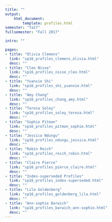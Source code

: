 ```yaml
---
title: ""
output:
    html_document:
        template: profiles.html
semester: "fa17"
fullsemester: "Fall 2017"

intro: ""

pages:
- title: "Olivia Clemens"
  link: "sp16_profiles_clemens_olivia.html"
  desc: ""
- title: "Cleo Nisse"
  link: "sp16_profiles_nisse_cleo.html"
  desc: ""
- title: "Yuanxie Shi"
  link: "sp16_profiles_shi_yuanxie.html"
  desc: ""
- title: "Amy Chang"
  link: "sp16_profiles_chang_amy.html"
  desc: ""
- title: "Teresa Soley"
  link: "sp16_profiles_soley_teresa.html"
  desc: ""
- title: "Sophie Pitman"
  link: "sp16_profiles_pitman_sophie.html"
  desc: ""
- title: "Jessica Ndungu"
  link: "sp16_profiles_ndungu_jessica.html"
  desc: ""
- title: "Robin Reich"
  link: "sp16_profiles_reich_robin.html"
  desc: ""
- title: "Claire Pierce"
  link: "sp16_profiles_pierce_claire.html"
  desc: ""
- title: "Index-superseded Profiles"
  link: "sp16_profiles_index-superseded.html"
  desc: ""
- title: "Lila Goldenberg"
  link: "sp16_profiles_goldenberg_lila.html"
  desc: ""
- title: "Ann-sophie Barwich"
  link: "sp16_profiles_barwich_ann-sophie.html"
  desc: ""
---
```

